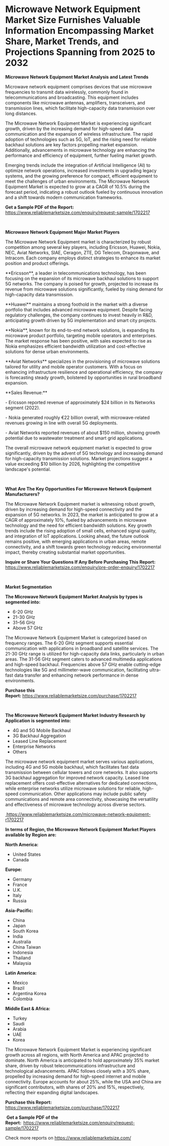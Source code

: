<p><h1>Microwave Network Equipment Market Size Furnishes Valuable Information Encompassing Market Share, Market Trends, and Projections Spanning from 2025 to 2032</h1></p><p><strong>Microwave Network Equipment Market Analysis and Latest Trends</strong></p>
<p><p>Microwave network equipment comprises devices that use microwave frequencies to transmit data wirelessly, commonly found in telecommunications and broadcasting. This equipment includes components like microwave antennas, amplifiers, transceivers, and transmission lines, which facilitate high-capacity data transmission over long distances. </p><p>The Microwave Network Equipment Market is experiencing significant growth, driven by the increasing demand for high-speed data communication and the expansion of wireless infrastructure. The rapid adoption of technologies such as 5G, IoT, and the rising need for reliable backhaul solutions are key factors propelling market expansion. Additionally, advancements in microwave technology are enhancing the performance and efficiency of equipment, further fueling market growth.</p><p>Emerging trends include the integration of Artificial Intelligence (AI) to optimize network operations, increased investments in upgrading legacy systems, and the growing preference for compact, efficient equipment to meet the challenges of urban environments. The Microwave Network Equipment Market is expected to grow at a CAGR of 10.5% during the forecast period, indicating a robust outlook fueled by continuous innovation and a shift towards modern communication frameworks.</p></p>
<p><strong>Get a Sample PDF of the Report:&nbsp;</strong> <a href="https://www.reliablemarketsize.com/enquiry/request-sample/1702217?utm_campaign=2770&utm_medium=2&utm_source=Github&utm_content=ia&utm_term=22022025&utm_id=microwave-network-equipment">https://www.reliablemarketsize.com/enquiry/request-sample/1702217</a></p>
<p>&nbsp;</p>
<p><strong>Microwave Network Equipment Major Market Players</strong></p>
<p><p>The Microwave Network Equipment market is characterized by robust competition among several key players, including Ericsson, Huawei, Nokia, NEC, Aviat Networks, SIAE, Ceragon, ZTE, DG Telecom, Dragonwave, and Intracom. Each company employs distinct strategies to enhance its market position and product offerings.</p><p>**Ericsson**, a leader in telecommunications technology, has been focusing on the expansion of its microwave backhaul solutions to support 5G networks. The company is poised for growth, projected to increase its revenue from microwave solutions significantly, fueled by rising demand for high-capacity data transmission.</p><p>**Huawei** maintains a strong foothold in the market with a diverse portfolio that includes advanced microwave equipment. Despite facing regulatory challenges, the company continues to invest heavily in R&D, anticipating growth driven by 5G implementation and smart city projects.</p><p>**Nokia**, known for its end-to-end network solutions, is expanding its microwave product portfolio, targeting mobile operators and enterprises. The market response has been positive, with sales expected to rise as Nokia emphasizes efficient bandwidth utilization and cost-effective solutions for dense urban environments.</p><p>**Aviat Networks** specializes in the provisioning of microwave solutions tailored for utility and mobile operator customers. With a focus on enhancing infrastructure resilience and operational efficiency, the company is forecasting steady growth, bolstered by opportunities in rural broadband expansion.</p><p>**Sales Revenue:** </p><p>- Ericsson reported revenue of approximately $24 billion in its Networks segment (2022). </p><p>- Nokia generated roughly €22 billion overall, with microwave-related revenues growing in line with overall 5G deployments.</p><p>- Aviat Networks reported revenues of about $150 million, showing growth potential due to wastewater treatment and smart grid applications.</p><p>The overall microwave network equipment market is expected to grow significantly, driven by the advent of 5G technology and increasing demand for high-capacity transmission solutions. Market projections suggest a value exceeding $10 billion by 2026, highlighting the competitive landscape's potential.</p></p>
<p>&nbsp;</p>
<p><strong>What Are The Key Opportunities For Microwave Network Equipment Manufacturers?</strong></p>
<p><p>The Microwave Network Equipment market is witnessing robust growth, driven by increasing demand for high-speed connectivity and the expansion of 5G networks. In 2023, the market is anticipated to grow at a CAGR of approximately 10%, fueled by advancements in microwave technology and the need for efficient bandwidth solutions. Key growth trends include the rising adoption of small cells, enhanced signal quality, and integration of IoT applications. Looking ahead, the future outlook remains positive, with emerging applications in urban areas, remote connectivity, and a shift towards green technology reducing environmental impact, thereby creating substantial market opportunities.</p></p>
<p><strong>Inquire or Share Your Questions If Any Before Purchasing This Report:</strong> <a href="https://www.reliablemarketsize.com/enquiry/pre-order-enquiry/1702217?utm_campaign=2770&utm_medium=2&utm_source=Github&utm_content=ia&utm_term=22022025&utm_id=microwave-network-equipment">https://www.reliablemarketsize.com/enquiry/pre-order-enquiry/1702217</a></p>
<p>&nbsp;</p>
<p><strong>Market Segmentation</strong></p>
<p><strong>The Microwave Network Equipment Market Analysis by types is segmented into:</strong></p>
<p><ul><li>6-20 GHz</li><li>21-30 GHz</li><li>31–56 GHz</li><li>Above 57 GHz</li></ul></p>
<p><p>The Microwave Network Equipment Market is categorized based on frequency ranges. The 6-20 GHz segment supports essential communication with applications in broadband and satellite services. The 21-30 GHz range is utilized for high-capacity data links, particularly in urban areas. The 31-56 GHz segment caters to advanced multimedia applications and high-speed backhaul. Frequencies above 57 GHz enable cutting-edge technologies like 5G and millimeter-wave communication, facilitating ultra-fast data transfer and enhancing network performance in dense environments.</p></p>
<p><strong>Purchase this Report:&nbsp;</strong><a href="https://www.reliablemarketsize.com/purchase/1702217?utm_campaign=2770&utm_medium=2&utm_source=Github&utm_content=ia&utm_term=22022025&utm_id=microwave-network-equipment">https://www.reliablemarketsize.com/purchase/1702217</a></p>
<p>&nbsp;</p>
<p><strong>The Microwave Network Equipment Market Industry Research by Application is segmented into:</strong></p>
<p><ul><li>4G and 5G Mobile Backhaul</li><li>3G Backhaul Aggregation</li><li>Leased Line Replacement</li><li>Enterprise Networks</li><li>Others</li></ul></p>
<p><p>The microwave network equipment market serves various applications, including 4G and 5G mobile backhaul, which facilitates fast data transmission between cellular towers and core networks. It also supports 3G backhaul aggregation for improved network capacity. Leased line replacement offers cost-effective alternatives for dedicated connections, while enterprise networks utilize microwave solutions for reliable, high-speed communication. Other applications may include public safety communications and remote area connectivity, showcasing the versatility and effectiveness of microwave technology across diverse sectors.</p></p>
<p><a href="https://www.reliablemarketsize.com/microwave-network-equipment-r1702217?utm_campaign=2770&utm_medium=2&utm_source=Github&utm_content=ia&utm_term=22022025&utm_id=microwave-network-equipment">&nbsp;https://www.reliablemarketsize.com/microwave-network-equipment-r1702217</a></p>
<p><strong>In terms of Region, the Microwave Network Equipment Market Players available by Region are:</strong></p>
<p>
    <p> <strong> North America: </strong>
        <ul>
            <li>United States</li>
            <li>Canada</li>
        </ul>
        </p> 
    <p> <strong> Europe: </strong>
        <ul>
            <li>Germany</li>
            <li>France</li>
            <li>U.K.</li>
            <li>Italy</li>
            <li>Russia</li>
        </ul>
        </p> 
    <p> <strong> Asia-Pacific: </strong>
        <ul>
            <li>China</li>
            <li>Japan</li>
            <li>South Korea</li>
            <li>India</li>
            <li>Australia</li>
            <li>China Taiwan</li>
            <li>Indonesia</li>
            <li>Thailand</li>
            <li>Malaysia</li>
        </ul>
        </p> 
    <p> <strong> Latin America: </strong>
        <ul>
            <li>Mexico</li>
            <li>Brazil</li>
            <li>Argentina Korea</li>
            <li>Colombia</li>
        </ul>
        </p> 
    <p> <strong> Middle East & Africa: </strong>
        <ul>
            <li>Turkey</li>
            <li>Saudi</li>
            <li>Arabia</li>
            <li>UAE</li>
            <li>Korea</li>
        </ul>
    </p>
    </p>
<p><p>The Microwave Network Equipment Market is experiencing significant growth across all regions, with North America and APAC projected to dominate. North America is anticipated to hold approximately 35% market share, driven by robust telecommunications infrastructure and technological advancements. APAC follows closely with a 30% share, propelled by increasing demand for high-speed internet and mobile connectivity. Europe accounts for about 25%, while the USA and China are significant contributors, with shares of 20% and 15%, respectively, reflecting their expanding digital landscapes.</p></p>
<p><strong>Purchase this Report: </strong><a href="https://www.reliablemarketsize.com/purchase/1702217?utm_campaign=2770&utm_medium=2&utm_source=Github&utm_content=ia&utm_term=22022025&utm_id=microwave-network-equipment">https://www.reliablemarketsize.com/purchase/1702217</a></p>
<p>&nbsp;<strong>Get a Sample PDF of the Report:&nbsp;&nbsp;</strong><a href="https://www.reliablemarketsize.com/enquiry/request-sample/1702217?utm_campaign=2770&utm_medium=2&utm_source=Github&utm_content=ia&utm_term=22022025&utm_id=microwave-network-equipment">https://www.reliablemarketsize.com/enquiry/request-sample/1702217</a></p>
<p><strong></strong></p>
<p>Check more reports on <a href="https://www.reliablemarketsize.com/?utm_campaign=2770&utm_medium=2&utm_source=Github&utm_content=ia&utm_term=22022025&utm_id=microwave-network-equipment">https://www.reliablemarketsize.com/</a></p>